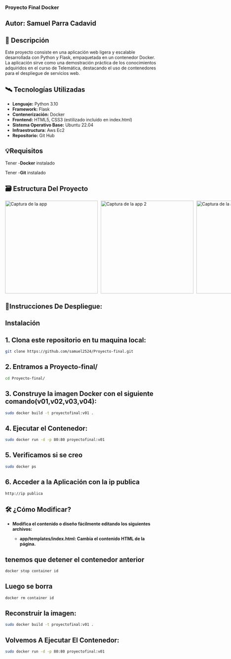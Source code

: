 ### Proyecto Final Docker
## Autor: Samuel Parra Cadavid
## 📌 Descripción

Este proyecto consiste en una aplicación web ligera y escalable desarrollada con Python y Flask, empaquetada en un contenedor Docker. La aplicación sirve como una demostración práctica de los conocimientos adquiridos en el curso de Telemática, destacando el uso de contenedores para el despliegue de servicios web.
## 🛰️ Tecnologías Utilizadas

- **Lenguaje:** Python 3.10
- **Framework:** Flask
- **Contenerización:** Docker
- **Frontend:** HTML5, CSS3 (estilizado incluido en index.html)
- **Sistema Operativo Base:** Ubuntu 22.04
- **Infraestructura:** Aws Ec2
- **Repositorio:** Git Hub

## 💡Requisitos

Tener -**Docker** instalado

Tener -**Git**  instalado

## 🗃️ Estructura Del Proyecto
<div style="display: flex; gap: 10px;">
    <img src="https://i.imgur.com/Gu0Wiyj.png" alt="Captura de la app" width="300"/>
    <img src="https://i.imgur.com/liisb4c.png" alt="Captura de la app 2" width="300"/>
    <img src="https://i.imgur.com/j72Zbx2.png" alt="Captura de la app 3" width="300"/>
</div>


## 🔧Instrucciones De Despliegue:
## Instalación

## 1. Clona este repositorio en tu maquina local:
```bash
git clone https://github.com/samuel2524/Proyecto-final.git
```

## 2. Entramos a Proyecto-final/
```bash
cd Proyecto-final/
```

## 3. Construye la imagen Docker con el siguiente comando(v01,v02,v03,v04):
```bash
sudo docker build -t proyectofinal:v01 .

```

## 4. Ejecutar el Contenedor:

```bash
sudo docker run -d -p 80:80 proyectofinal:v01
```

## 5. Verificamos si se creo

```bash
sudo docker ps
```
## 6. Acceder a la Aplicación con la ip publica

```bash
http://ip publica
```

## 🛠️ ¿Cómo Modificar?

- **Modifica el contenido o diseño fácilmente editando los siguientes archivos:**

    - **app/templates/index.html: Cambia el contenido HTML de la página.**


## tenemos que detener el contenedor anterior
```bash
docker stop container id
```

## Luego se borra
```bash
docker rm container id
```
## Reconstruir la imagen:

```bash
sudo docker build -t proyectofinal:v01 .
```
## Volvemos A Ejecutar El Contenedor:

```bash
sudo docker run -d -p 80:80 proyectofinal:v01
```
